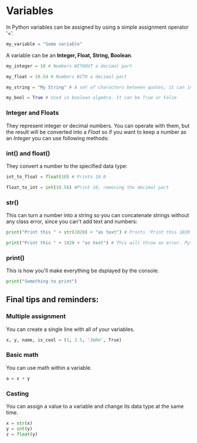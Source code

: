 # Variables

In Python variables can be assigned by using a simple assignment operator '='.

~~~python
my_variable = "Some variable"
~~~

A variable can be an **Integer, Float, String, Boolean**.

~~~python
my_integer = 10 # Numbers WITHOUT a decimal part

my_float = 10.54 # Numbers WITH a decimal part

my_string = "My String" # A set of characters between quotes, it can include numbers, i.e. "My string #1"

my_bool = True # Used in boolean algebra. It can be True or False
~~~

### Integer and Floats

They represent integer or decimal numbers. You can operate with them, but the result will be converted into a *Float* so if you want
to keep a number as an *Integer* you can use following methods:

### int() and float()

They convert a number to the specified data type:

~~~python
int_to_float = float(10) # Prints 10.0

float_to_int = int(10.56) #Print 10, removing the decimal part
~~~

### str()

This can turn a number into a string so you can concatenate strings without any class error, since you can't add text and numbers:

~~~python
print("Print this " + str(1020) + "as text") # Prints 'Print this 1020 as text'

print("Print this " + 1020 + "as text") # This will throw an error. Python would think you are trying to get the sum of words and letters
~~~

### print()

This is how you'll make everything be dsplayed by the console.

~~~python
print("Something to print")
~~~

## Final tips and reminders:

### Multiple assignment

You can create a single line with all of your variables.

~~~python
x, y, name, is_cool = (1, 2.5, 'John', True)
~~~

### Basic math

You can use math within a variable. 

~~~python
a = x + y
~~~

### Casting

You can assign a value to a variable and change its data type at the same time.

~~~python
x = str(x)
y = int(y)
z = float(y)
~~~
